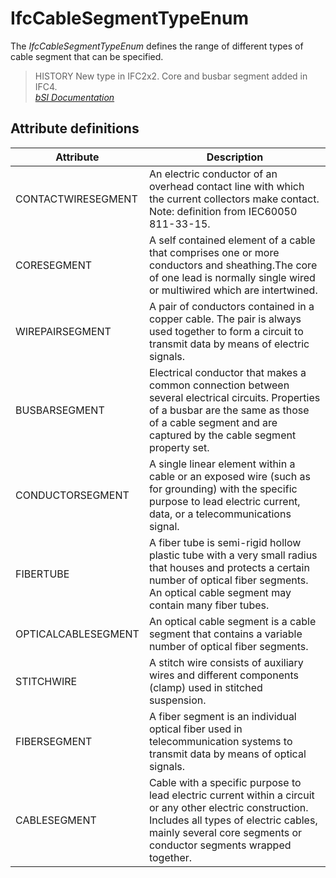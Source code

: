 IfcCableSegmentTypeEnum
=======================
The _IfcCableSegmentTypeEnum_ defines the range of different types of cable
segment that can be specified.  
  
> HISTORY  New type in IFC2x2. Core and busbar segment added in IFC4.  
[ _bSI
Documentation_](https://standards.buildingsmart.org/IFC/DEV/IFC4_2/FINAL/HTML/schema/ifcelectricaldomain/lexical/ifccablesegmenttypeenum.htm)


Attribute definitions
---------------------
| Attribute           | Description                                                                                                                                                                                                             |
|---------------------|-------------------------------------------------------------------------------------------------------------------------------------------------------------------------------------------------------------------------|
| CONTACTWIRESEGMENT  | An electric conductor of an overhead contact line with which the current collectors make contact. Note: definition from IEC60050 811-33-15.                                                                             |
| CORESEGMENT         | A self contained element of a cable that comprises one or more conductors and sheathing.The core of one lead is normally single wired or multiwired which are intertwined.                                              |
| WIREPAIRSEGMENT     | A pair of conductors contained in a copper cable. The pair is always used together to form a circuit to transmit data by means of electric signals.                                                                     |
| BUSBARSEGMENT       | Electrical conductor that makes a common connection between several electrical circuits. Properties of a busbar are the same as those of a cable segment and are captured by the cable segment property set.            |
| CONDUCTORSEGMENT    | A single linear element within a cable or an exposed wire (such as for grounding) with the specific purpose to lead electric current, data, or a telecommunications signal.                                             |
| FIBERTUBE           | A fiber tube is semi-rigid hollow plastic tube with a very small radius that houses and protects a certain number of optical fiber segments. An optical cable segment may contain many fiber tubes.                     |
| OPTICALCABLESEGMENT | An optical cable segment is a cable segment that contains a variable number of optical fiber segments.                                                                                                                  |
| STITCHWIRE          | A stitch wire consists of auxiliary wires and different components (clamp) used in stitched suspension.                                                                                                                 |
| FIBERSEGMENT        | A fiber segment is an individual optical fiber used in telecommunication systems to transmit data by means of optical signals.                                                                                          |
| CABLESEGMENT        | Cable with a specific purpose to lead electric current within a circuit or any other electric construction. Includes all types of electric cables, mainly several core segments or conductor segments wrapped together. |

